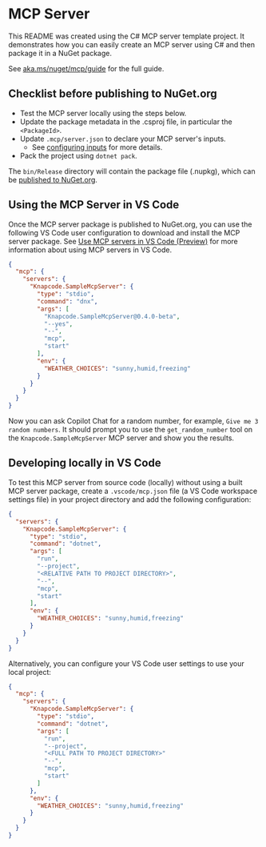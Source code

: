 # MCP Server

This README was created using the C# MCP server template project. It demonstrates how you can easily create an MCP server using C# and then package it in a NuGet package.

See [aka.ms/nuget/mcp/guide](https://aka.ms/nuget/mcp/guide) for the full guide.

## Checklist before publishing to NuGet.org

- Test the MCP server locally using the steps below.
- Update the package metadata in the .csproj file, in particular the `<PackageId>`.
- Update `.mcp/server.json` to declare your MCP server's inputs.
  - See [configuring inputs](https://aka.ms/nuget/mcp/guide/configuring-inputs) for more details.
- Pack the project using `dotnet pack`.

The `bin/Release` directory will contain the package file (.nupkg), which can be [published to NuGet.org](https://learn.microsoft.com/nuget/nuget-org/publish-a-package).

## Using the MCP Server in VS Code

Once the MCP server package is published to NuGet.org, you can use the following VS Code user configuration to download and install the MCP server package. See [Use MCP servers in VS Code (Preview)](https://code.visualstudio.com/docs/copilot/chat/mcp-servers) for more information about using MCP servers in VS Code.

```json
{
  "mcp": {
    "servers": {
      "Knapcode.SampleMcpServer": {
        "type": "stdio",
        "command": "dnx",
        "args": [
          "Knapcode.SampleMcpServer@0.4.0-beta",
          "--yes",
          "--",
          "mcp",
          "start"
        ],
        "env": {
          "WEATHER_CHOICES": "sunny,humid,freezing"
        }
      }
    }
  }
}
```

Now you can ask Copilot Chat for a random number, for example, `Give me 3 random numbers`. It should prompt you to use the `get_random_number` tool on the `Knapcode.SampleMcpServer` MCP server and show you the results.

## Developing locally in VS Code

To test this MCP server from source code (locally) without using a built MCP server package, create a `.vscode/mcp.json` file (a VS Code workspace settings file) in your project directory and add the following configuration:

```json
{
  "servers": {
    "Knapcode.SampleMcpServer": {
      "type": "stdio",
      "command": "dotnet",
      "args": [
        "run",
        "--project",
        "<RELATIVE PATH TO PROJECT DIRECTORY>",
        "--",
        "mcp",
        "start"
      ],
      "env": {
        "WEATHER_CHOICES": "sunny,humid,freezing"
      }
    }
  }
}
```

Alternatively, you can configure your VS Code user settings to use your local project:

```json
{
  "mcp": {
    "servers": {
      "Knapcode.SampleMcpServer": {
        "type": "stdio",
        "command": "dotnet",
        "args": [
          "run",
          "--project",
          "<FULL PATH TO PROJECT DIRECTORY>"
          "--",
          "mcp",
          "start"
        ]
      },
      "env": {
        "WEATHER_CHOICES": "sunny,humid,freezing"
      }
    }
  }
}
```
